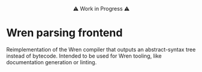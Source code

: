 <p align="center">
    ⚠ Work in Progress ⚠
</p>

# Wren parsing frontend

Reimplementation of the Wren compiler that outputs an abstract-syntax tree instead of bytecode. Intended to be used for
Wren tooling, like documentation generation or linting.
